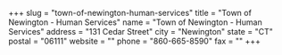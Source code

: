 +++
slug = "town-of-newington-human-services"
title = "Town of Newington - Human Services"
name = "Town of Newington - Human Services"
address = "131 Cedar Street"
city = "Newington"
state = "CT"
postal = "06111"
website = ""
phone = "860-665-8590"
fax = ""
+++
